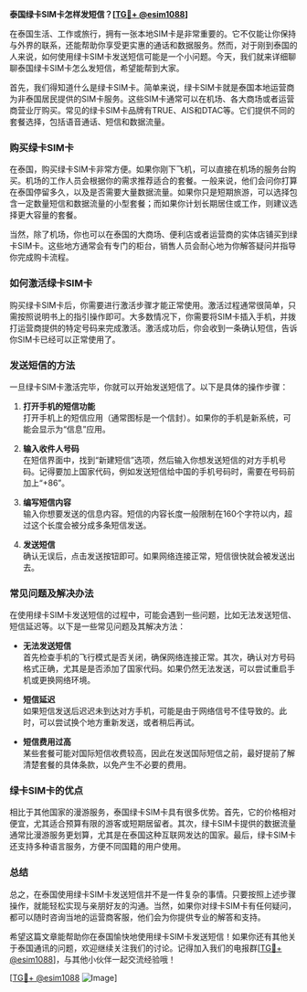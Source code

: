 **泰国绿卡SIM卡怎样发短信？[[TG💪+ @esim1088](https://t.me/s/esim1088)]**

在泰国生活、工作或旅行，拥有一张本地SIM卡是非常重要的。它不仅能让你保持与外界的联系，还能帮助你享受更实惠的通话和数据服务。然而，对于刚到泰国的人来说，如何使用绿卡SIM卡发送短信可能是一个小问题。今天，我们就来详细聊聊泰国绿卡SIM卡怎么发短信，希望能帮到大家。

首先，我们得知道什么是绿卡SIM卡。简单来说，绿卡SIM卡就是泰国本地运营商为非泰国居民提供的SIM卡服务。这些SIM卡通常可以在机场、各大商场或者运营商营业厅购买。常见的绿卡SIM卡品牌有TRUE、AIS和DTAC等。它们提供不同的套餐选择，包括语音通话、短信和数据流量。

### 购买绿卡SIM卡

在泰国，购买绿卡SIM卡非常方便。如果你刚下飞机，可以直接在机场的服务台购买。机场的工作人员会根据你的需求推荐适合的套餐。一般来说，他们会问你打算在泰国停留多久，以及是否需要大量数据流量。如果你只是短期旅游，可以选择包含一定数量短信和数据流量的小型套餐；而如果你计划长期居住或工作，则建议选择更大容量的套餐。

当然，除了机场，你也可以在泰国的大商场、便利店或者运营商的实体店铺买到绿卡SIM卡。这些地方通常会有专门的柜台，销售人员会耐心地为你解答疑问并指导你完成购卡流程。

### 如何激活绿卡SIM卡

购买绿卡SIM卡后，你需要进行激活步骤才能正常使用。激活过程通常很简单，只需按照说明书上的指引操作即可。大多数情况下，你需要将SIM卡插入手机，并拨打运营商提供的特定号码来完成激活。激活成功后，你会收到一条确认短信，告诉你SIM卡已经可以正常使用了。

### 发送短信的方法

一旦绿卡SIM卡激活完毕，你就可以开始发送短信了。以下是具体的操作步骤：

1. **打开手机的短信功能**  
   打开手机上的短信应用（通常图标是一个信封）。如果你的手机是新系统，可能会显示为“信息”应用。

2. **输入收件人号码**  
   在短信界面中，找到“新建短信”选项，然后输入你想发送短信的对方手机号码。记得要加上国家代码，例如发送短信给中国的手机号码时，需要在号码前加上“+86”。

3. **编写短信内容**  
   输入你想要发送的信息内容。短信的内容长度一般限制在160个字符以内，超过这个长度会被分成多条短信发送。

4. **发送短信**  
   确认无误后，点击发送按钮即可。如果网络连接正常，短信很快就会被发送出去。

### 常见问题及解决办法

在使用绿卡SIM卡发送短信的过程中，可能会遇到一些问题，比如无法发送短信、短信延迟等。以下是一些常见问题及其解决方法：

- **无法发送短信**  
  首先检查手机的飞行模式是否关闭，确保网络连接正常。其次，确认对方号码格式正确，尤其是是否添加了国家代码。如果仍然无法发送，可以尝试重启手机或更换网络环境。

- **短信延迟**  
  如果短信发送后迟迟未到达对方手机，可能是由于网络信号不佳导致的。此时，可以尝试换个地方重新发送，或者稍后再试。

- **短信费用过高**  
  某些套餐可能对国际短信收费较高，因此在发送国际短信之前，最好提前了解清楚套餐的具体条款，以免产生不必要的费用。

### 绿卡SIM卡的优点

相比于其他国家的漫游服务，泰国绿卡SIM卡具有很多优势。首先，它的价格相对便宜，尤其适合预算有限的游客或短期居留者。其次，绿卡SIM卡提供的数据流量通常比漫游服务更划算，尤其是在泰国这种互联网发达的国家。最后，绿卡SIM卡还支持多种语言服务，方便不同国籍的用户使用。

### 总结

总之，在泰国使用绿卡SIM卡发送短信并不是一件复杂的事情。只要按照上述步骤操作，就能轻松实现与亲朋好友的沟通。当然，如果你对绿卡SIM卡有任何疑问，都可以随时咨询当地的运营商客服，他们会为你提供专业的解答和支持。

希望这篇文章能帮助你在泰国愉快地使用绿卡SIM卡发送短信！如果你还有其他关于泰国通讯的问题，欢迎继续关注我们的讨论。记得加入我们的电报群[[TG💪+ @esim1088](https://t.me/s/esim1088)]，与其他小伙伴一起交流经验哦！

[[TG💪+ @esim1088](https://t.me/s/esim1088) ![Image](https://i.postimg.cc/4NQfJmqS/Snipaste-2025-05-13-00-14-12.png)]